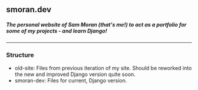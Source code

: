 ##   smoran.dev
##### The personal website of Sam Moran (that's me!) to act as a portfolio for some of my projects - and learn Django!
***
### Structure
- old-site: Files from previous iteration of my site. Should be reworked into the new and improved Django version
quite soon.
- smoran-dev: Files for current, Django version.